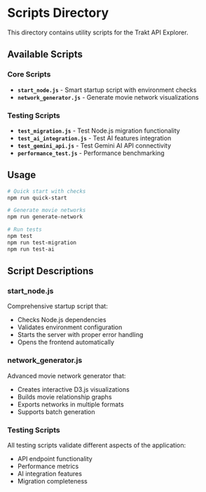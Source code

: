 # Scripts Directory

This directory contains utility scripts for the Trakt API Explorer.

## Available Scripts

### Core Scripts
- **`start_node.js`** - Smart startup script with environment checks
- **`network_generator.js`** - Generate movie network visualizations

### Testing Scripts
- **`test_migration.js`** - Test Node.js migration functionality
- **`test_ai_integration.js`** - Test AI features integration
- **`test_gemini_api.js`** - Test Gemini AI API connectivity
- **`performance_test.js`** - Performance benchmarking

## Usage

```bash
# Quick start with checks
npm run quick-start

# Generate movie networks
npm run generate-network

# Run tests
npm test
npm run test-migration
npm run test-ai
```

## Script Descriptions

### start_node.js
Comprehensive startup script that:
- Checks Node.js dependencies
- Validates environment configuration
- Starts the server with proper error handling
- Opens the frontend automatically

### network_generator.js
Advanced movie network generator that:
- Creates interactive D3.js visualizations
- Builds movie relationship graphs
- Exports networks in multiple formats
- Supports batch generation

### Testing Scripts
All testing scripts validate different aspects of the application:
- API endpoint functionality
- Performance metrics
- AI integration features
- Migration completeness